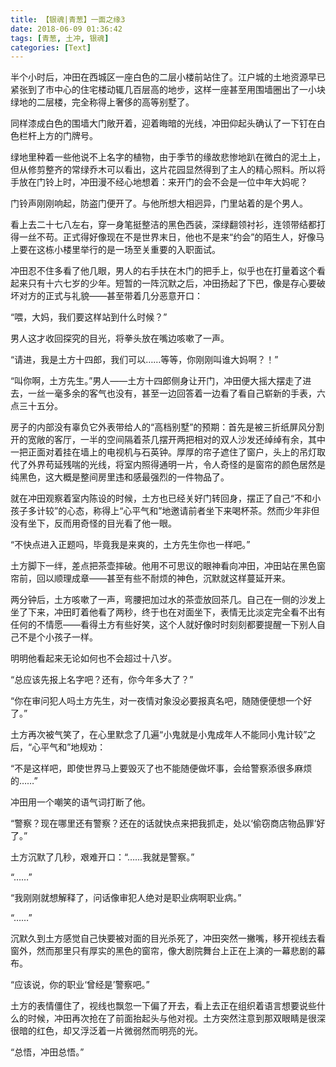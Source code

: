```yaml
---
title: 【银魂|青葱】一面之缘3
date: 2018-06-09 01:36:42
tags: [青葱, 土冲, 银魂]
categories: [Text]
---
```


<p>半个小时后，冲田在西城区一座白色的二层小楼前站住了。江户城的土地资源早已紧张到了市中心的住宅楼动辄几百层高的地步，这样一座甚至用围墙圈出了一小块绿地的二层楼，完全称得上奢侈的高等别墅了。</p> 
<p>同样漆成白色的围墙大门敞开着，迎着晦暗的光线，冲田仰起头确认了一下钉在白色栏杆上方的门牌号。</p> 
<p>绿地里种着一些他说不上名字的植物，由于季节的缘故悲惨地趴在微白的泥土上，但从修剪整齐的常绿乔木可以看出，这片花园显然得到了主人的精心照料。所以将手放在门铃上时，冲田漫不经心地想着：来开门的会不会是一位中年大妈呢？</p> 
<p>门铃声刚刚响起，防盗门便开了。与他所想大相迥异，门里站着的是个男人。</p> 
<p>看上去二十七八左右，穿一身笔挺整洁的黑色西装，深绿翻领衬衫，连领带结都打得一丝不苟。正式得好像现在不是世界末日，他也不是来“约会”的陌生人，好像马上要在这栋小楼里举行的是一场至关重要的入职面试。</p> 
<p>冲田忍不住多看了他几眼，男人的右手扶在木门的把手上，似乎也在打量着这个看起来只有十六七岁的少年。短暂的一阵沉默之后，冲田扬起了下巴，像是存心要破坏对方的正式与礼貌——甚至带着几分恶意开口：</p> 
<p>“喂，大妈，我们要这样站到什么时候？”</p> 
<p>男人这才收回探究的目光，将拳头放在嘴边咳嗽了一声。</p> 
<p>“请进，我是土方十四郎，我们可以……等等，你刚刚叫谁大妈啊？！”</p> 
<p>“叫你啊，土方先生。”男人——土方十四郎侧身让开门，冲田便大摇大摆走了进去，一丝一毫多余的客气也没有，甚至一边回答着一边看了看自己崭新的手表，六点三十五分。</p> 
<p>房子的内部没有辜负它外表带给人的“高档别墅”的预期：首先是被三折纸屏风分割开的宽敞的客厅，一半的空间隔着茶几摆开两把相对的双人沙发还绰绰有余，其中一把正面对着挂在墙上的电视机与石英钟。厚厚的帘子遮住了窗户，头上的吊灯取代了外界苟延残喘的光线，将室内照得通明一片，令人奇怪的是窗帘的颜色居然是纯黑色，这大概是整间房里违和感最强烈的一件物品了。</p> 
<p>就在冲田观察着室内陈设的时候，土方也已经关好门转回身，摆正了自己“不和小孩子多计较”的心态，称得上“心平气和”地邀请前者坐下来喝杯茶。然而少年非但没有坐下，反而用奇怪的目光看了他一眼。</p> 
<p>“不快点进入正题吗，毕竟我是来爽的，土方先生你也一样吧。”</p> 
<p>土方脚下一绊，差点把茶壶摔破。他用不可思议的眼神看向冲田，冲田站在黑色窗帘前，回以顺理成章——甚至有些不耐烦的神色，沉默就这样蔓延开来。</p> 
<p>两分钟后，土方咳嗽了一声，弯腰把加过水的茶壶放回茶几。自己在一侧的沙发上坐了下来，冲田盯着他看了两秒，终于也在对面坐下，表情无比淡定完全看不出有任何的不情愿——看得土方有些好笑，这个人就好像时时刻刻都要提醒一下别人自己不是个小孩子一样。</p> 
<p>明明他看起来无论如何也不会超过十八岁。</p> 
<p>“总应该先报上名字吧？还有，你今年多大了？”</p> 
<p>“你在审问犯人吗土方先生，对一夜情对象没必要报真名吧，随随便便想一个好了。”</p> 
<p>土方再次被气笑了，在心里默念了几遍“小鬼就是小鬼成年人不能同小鬼计较”之后，“心平气和”地规劝：</p> 
<p>“不是这样吧，即使世界马上要毁灭了也不能随便做坏事，会给警察添很多麻烦的……”</p> 
<p>冲田用一个嘲笑的语气词打断了他。</p> 
<p>“警察？现在哪里还有警察？还在的话就快点来把我抓走，处以‘偷窃商店物品罪’好了。”</p> 
<p>土方沉默了几秒，艰难开口：“……我就是警察。”</p> 
<p>“……”</p> 
<p>“我刚刚就想解释了，问话像审犯人绝对是职业病啊职业病。”</p> 
<p>“……”</p> 
<p>沉默久到土方感觉自己快要被对面的目光杀死了，冲田突然一撇嘴，移开视线去看窗外，然而那里只有厚实的黑色的窗帘，像大剧院舞台上正在上演的一幕悲剧的幕布。</p> 
<p>“应该说，你的职业‘曾经是’警察吧。”</p> 
<p>土方的表情僵住了，视线也飘忽一下偏了开去，看上去正在组织着语言想要说些什么的时候，冲田再次抢在了前面抬起头与他对视。土方突然注意到那双眼睛是很深很暗的红色，却又浮泛着一片微弱然而明亮的光。</p> 
<p>“总悟，冲田总悟。”</p> 
<p><br /></p>
